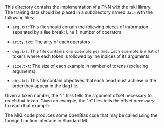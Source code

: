 This directory contains the implementation of a TNN with the mkl library.
The training data should be placed in a subdirectory named `data` with the following files:

- `arg.txt`: This file should contain the following pieces of information 
separated by a line break: 
  Line 1: number of operators
  

- `arity.txt`: The arity of each operators
- `dag.txt`: 
  This file contains one example per line. 
  Each example is a list of tokens where each token is followed 
  by the indices of its arguments.
- `size.txt`: The size of each example in number of tokens (excluding arguments).
- `obj.txt`: This file contain objectives that each head must achieve in the order they appear in the dag file.


Given a token number, the "i" files tells the argument offset 
necessary to reach that token. 
Given an example, the "o" files tells the offset necessary to reach that example.



The MKL code produces some OpenBlas code 
that may be called using the foreign function interface in Standard ML.

